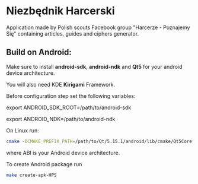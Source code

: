 # Niezbędnik Harcerski
Application made by Polish scouts Facebook group "Harcerze - Poznajemy Się" containing articles, guides and ciphers generator.

## Build on Android:
Make sure to install **android-sdk**, **android-ndk** and **Qt5** for your android device architecture.

You will also need KDE **Kirigami** Framework.

Before configuration step set the following variables:

export ANDROID_SDK_ROOT=/path/to/android-sdk

export ANDROID_NDK=/path/to/android-ndk

On Linux run:
``` sh
cmake -DCMAKE_PREFIX_PATH=/path/to/Qt/5.15.1/android/lib/cmake/Qt5Core -DCMAKE_C_COMPILER=/path/to/android-ndk/toolchains/llvm/prebuilt/linux-x86_64/bin/clang -DCMAKE_CXX_COMPILER=/path/to/android-ndk/toolchains/llvm/prebuilt/linux-x86_64/bin/clang++ -DANDROID_NATIVE_API_LEVEL=16 -DANDROID_NDK=/path/to/android-ndk/ -DANDROID_ABI=ABI  -DANDROID_SDK=/path/to/android-sdk -DANDROID_STL=c++_shared -DCMAKE_FIND_ROOT_PATH=/path/to/Qt/5.15.1/android/ -DCMAKE_TOOLCHAIN_FILE=/usr/share/ECM/toolchain/Android.cmake -DQTANDROID_EXPORTED_TARGET=HPS -DANDROID_APK_DIR=/path/to/niezbednik-harcerski/src/android  ..
```
where ABI is your Android device architecture.

To create Android package run
``` sh
make create-apk-HPS
```
